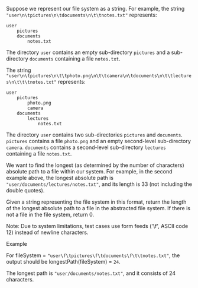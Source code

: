 Suppose we represent our file system as a string. For example, the string `"user\n\tpictures\n\tdocuments\n\t\tnotes.txt"` represents:

```
user
    pictures
    documents
        notes.txt    
```
The directory `user` contains an empty sub-directory `pictures` and a sub-directory `documents` containing a file `notes.txt`.

The string `"user\n\tpictures\n\t\tphoto.png\n\t\tcamera\n\tdocuments\n\t\tlectures\n\t\t\tnotes.txt"` represents:

```
user
    pictures
        photo.png
        camera
    documents
        lectures
            notes.txt
```
The directory `user` contains two sub-directories `pictures` and `documents`. `pictures` contains a file `photo.png` and an empty second-level sub-directory `camera`. `documents` contains a second-level sub-directory `lectures` containing a file `notes.txt`.

We want to find the longest (as determined by the number of characters) absolute path to a file within our system. For example, in the second example above, the longest absolute path is `"user/documents/lectures/notes.txt"`, and its length is 33 (not including the double quotes).

Given a string representing the file system in this format, return the length of the longest absolute path to a file in the abstracted file system. If there is not a file in the file system, return 0.

Note: Due to system limitations, test cases use form feeds ('\f', ASCII code 12) instead of newline characters.

Example

For fileSystem = `"user\f\tpictures\f\tdocuments\f\t\tnotes.txt"`, the output should be longestPath(fileSystem) = `24`.

The longest path is `"user/documents/notes.txt"`, and it consists of 24 characters.

